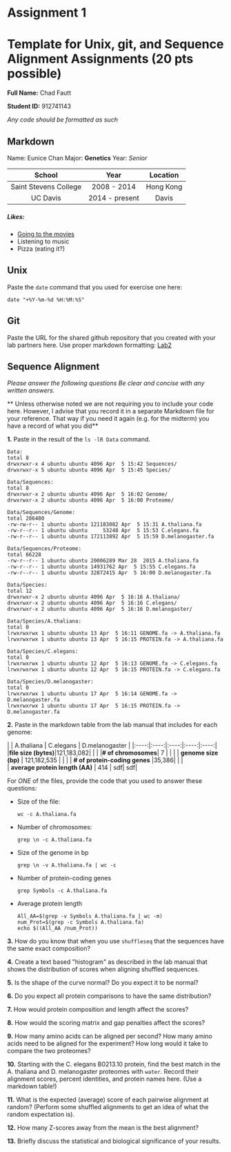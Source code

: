 Assignment 1
==============

# Template for Unix, git, and Sequence Alignment Assignments (20 pts possible)

__Full Name:__ Chad Fautt

__Student ID:__ 912741143

*_Any code should be formatted as such_*

## Markdown

Name: Eunice Chan
Major: **Genetics**
Year: _Senior_

| School | Year | Location |
|:------:|:----:|:--------:|
| Saint Stevens College | 2008 - 2014 | Hong Kong|
| UC Davis | 2014 - present | Davis

##### Likes:
* [Going to the movies](www.moviepass.com)
* Listening to music
* Pizza (eating it?)


## Unix

Paste the `date` command that you used for exercise one here:

    date "+%Y-%m-%d %H:%M:%S"

## Git

Paste the URL for the shared github repository that you created with your lab partners here.  Use proper markdown formatting: [Lab2](https://github.com/geebus77/lab2)




## Sequence Alignment

*_Please answer the following questions Be clear and concise with any written answers._*

** Unless otherwise noted we are not requiring you to include your code here.  However, I advise that you record it in a separate Markdown file for your reference.  That way if you need it again (e.g. for the midterm) you have a record of what you did**

__1.__ Paste in the result of the `ls -lR Data` command.

    Data:
    total 8
    drwxrwxr-x 4 ubuntu ubuntu 4096 Apr  5 15:42 Sequences/
    drwxrwxr-x 5 ubuntu ubuntu 4096 Apr  5 15:45 Species/

    Data/Sequences:
    total 8
    drwxrwxr-x 2 ubuntu ubuntu 4096 Apr  5 16:02 Genome/
    drwxrwxr-x 2 ubuntu ubuntu 4096 Apr  5 16:00 Proteome/

    Data/Sequences/Genome:
    total 286480
    -rw-rw-r-- 1 ubuntu ubuntu 121183082 Apr  5 15:31 A.thaliana.fa
    -rw-r--r-- 1 ubuntu ubuntu     53248 Apr  5 15:53 C.elegans.fa
    -rw-r--r-- 1 ubuntu ubuntu 172113892 Apr  5 15:59 D.melanogaster.fa

    Data/Sequences/Proteome:
    total 66228
    -rw-r--r-- 1 ubuntu ubuntu 20006289 Mar 28  2015 A.thaliana.fa
    -rw-r--r-- 1 ubuntu ubuntu 14931762 Apr  5 15:55 C.elegans.fa
    -rw-r--r-- 1 ubuntu ubuntu 32872415 Apr  5 16:00 D.melanogaster.fa

    Data/Species:
    total 12
    drwxrwxr-x 2 ubuntu ubuntu 4096 Apr  5 16:16 A.thaliana/
    drwxrwxr-x 2 ubuntu ubuntu 4096 Apr  5 16:16 C.elegans/
    drwxrwxr-x 2 ubuntu ubuntu 4096 Apr  5 16:16 D.melanogaster/

    Data/Species/A.thaliana:
    total 0
    lrwxrwxrwx 1 ubuntu ubuntu 13 Apr  5 16:11 GENOME.fa -> A.thaliana.fa
    lrwxrwxrwx 1 ubuntu ubuntu 13 Apr  5 16:15 PROTEIN.fa -> A.thaliana.fa

    Data/Species/C.elegans:
    total 0
    lrwxrwxrwx 1 ubuntu ubuntu 12 Apr  5 16:13 GENOME.fa -> C.elegans.fa
    lrwxrwxrwx 1 ubuntu ubuntu 12 Apr  5 16:15 PROTEIN.fa -> C.elegans.fa

    Data/Species/D.melanogaster:
    total 0
    lrwxrwxrwx 1 ubuntu ubuntu 17 Apr  5 16:14 GENOME.fa -> D.melanogaster.fa
    lrwxrwxrwx 1 ubuntu ubuntu 17 Apr  5 16:15 PROTEIN.fa -> D.melanogaster.fa


__2.__ Paste in the markdown table from the lab manual that includes for each genome:

|    | A.thaliana | C.elegans | D.melanogaster |
|:----:|:----:|:----:|:----:|:----:|
|**file size (bytes)**|121,183,082|      |      |
|**# of chromosomes**| 7 |  |  |
|  **genome size (bp)**  | 121,182,535 |  | |
| **# of protein-coding genes** |35,386|  |  |  
| **average protein length (AA)** | 414 |  sdf|  sdf|

For _ONE_ of the files, provide the code that you used to answer these questions:

* Size of the file:

      wc -c A.thaliana.fa

* Number of chromosomes:

      grep \n -c A.thaliana.fa

* Size of the genome in bp

      grep \n -v A.thaliana.fa | wc -c

* Number of protein-coding genes

      grep Symbols -c A.thaliana.fa

* Average protein length

      All_AA=$(grep -v Symbols A.thaliana.fa | wc -m)
      num_Prot=$(grep -c Symbols A.thaliana.fa)
      echo $((All_AA /num_Prot))


__3.__ How do you know that when you use `shuffleseq` that the sequences have the same exact composition?

__4.__ Create a text based "histogram" as described in the lab manual
that shows the distribution of scores when aligning shuffled sequences.

__5.__ Is the shape of the curve normal? Do you expect it to be normal?

__6.__ Do you expect all protein comparisons to have the same distribution?

__7.__ How would protein composition and length affect the scores?

__8.__ How would the scoring matrix and gap penalties affect the scores?

__9.__ How many amino acids can be aligned per second?  How many amino acids need to be aligned for the experiment?  How long would it take to compare the two proteomes?

__10.__ Starting with the C. elegans B0213.10 protein, find the best
match in the A. thaliana and D. melanogaster proteomes with `water`.
Record their alignment scores, percent identities, and protein names
here.  (Use a markdown table!)

__11.__ What is the expected (average) score of each pairwise alignment
at random? (Perform some shuffled alignments to get an idea of what the
random expectation is).

__12.__ How many Z-scores away from the mean is the best alignment?

__13.__ Briefly discuss the statistical and biological significance of your results.
